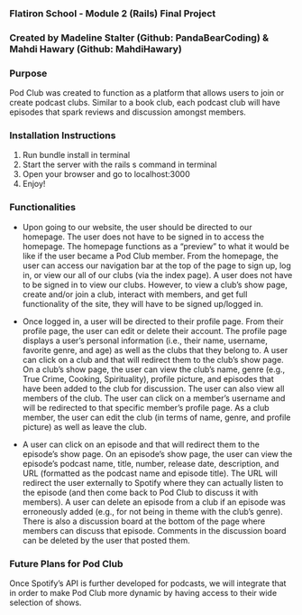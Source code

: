 ### Flatiron School - Module 2 (Rails) Final Project
### Created by Madeline Stalter (Github: PandaBearCoding) & Mahdi Hawary (Github: MahdiHawary)

### Purpose
Pod Club was created to function as a platform that allows users to join or create podcast clubs. Similar to a book club, each podcast club will have episodes that spark reviews and discussion amongst members. 

### Installation Instructions 
1. Run bundle install in terminal
2. Start the server with the rails s command in terminal
3. Open your browser and go to localhost:3000
4. Enjoy! 

### Functionalities 
* Upon going to our website, the user should be directed to our homepage. The user does not have to be signed in to access the homepage. The homepage functions as a “preview” to what it would be like if the user became a Pod Club member. From the homepage, the user can access our navigation bar at the top of the page to sign up, log in, or view our all of our clubs (via the index page). A user does not have to be signed in to view our clubs. However, to view a club’s show page, create and/or join a club, interact with members, and get full functionality of the site, they will have to be signed up/logged in. 

* Once logged in, a user will be directed to their profile page. From their profile page, the user can edit or delete their account. The profile page displays a user’s personal information (i.e., their name, username, favorite genre, and age) as well as the clubs that they belong to. A user can click on a club and that will redirect them to the club’s show page. On a club’s show page, the user can view the club’s name, genre (e.g., True Crime, Cooking, Spirituality), profile picture, and episodes that have been added to the club for discussion. The user can also view all members of the club. The user can click on a member’s username and will be redirected to that specific member’s profile page. As a club member, the user can edit the club (in terms of name, genre, and profile picture) as well as leave the club. 

* A user can click on an episode and that will redirect them to the episode’s show page. On an episode’s show page, the user can view the episode’s podcast name, title, number, release date, description, and URL (formatted as the podcast name and episode title). The URL will redirect the user externally to Spotify where they can actually listen to the episode (and then come back to Pod Club to discuss it with members). A user can delete an episode from a club if an episode was erroneously added (e.g., for not being in theme with the club’s genre). There is also a discussion board at the bottom of the page where members can discuss that episode. Comments in the discussion board can be deleted by the user that posted them.

### Future Plans for Pod Club 
Once Spotify’s API is further developed for podcasts, we will integrate that in order to make Pod Club more dynamic by having access to their wide selection of shows.
